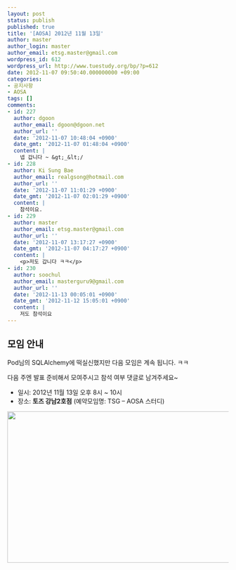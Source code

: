 ```yaml
---
layout: post
status: publish
published: true
title: '[AOSA] 2012년 11월 13일'
author: master
author_login: master
author_email: etsg.master@gmail.com
wordpress_id: 612
wordpress_url: http://www.tuestudy.org/bp/?p=612
date: 2012-11-07 09:50:40.000000000 +09:00
categories:
- 공지사항
- AOSA
tags: []
comments:
- id: 227
  author: dgoon
  author_email: dgoon@dgoon.net
  author_url: ''
  date: '2012-11-07 10:48:04 +0900'
  date_gmt: '2012-11-07 01:48:04 +0900'
  content: |
    넵 갑니다 ~ &gt;_&lt;/
- id: 228
  author: Ki Sung Bae
  author_email: realgsong@hotmail.com
  author_url: ''
  date: '2012-11-07 11:01:29 +0900'
  date_gmt: '2012-11-07 02:01:29 +0900'
  content: |
    참석이요.
- id: 229
  author: master
  author_email: etsg.master@gmail.com
  author_url: ''
  date: '2012-11-07 13:17:27 +0900'
  date_gmt: '2012-11-07 04:17:27 +0900'
  content: |
    <p>저도 갑니다 ㅋㅋ</p>
- id: 230
  author: soochul
  author_email: masterguru9@gmail.com
  author_url: ''
  date: '2012-11-13 00:05:01 +0900'
  date_gmt: '2012-11-12 15:05:01 +0900'
  content: |
    저도 참석이요
---
```

<h2>모임 안내</h2>

Pod님의 SQLAlchemy에 떡실신했지만 다음 모임은 계속 됩니다. ㅋㅋ



다음 주엔 발표 준비해서 모여주시고 참석 여부 댓글로 남겨주세요~



<ul>
<li>일시: 2012년 11월 13일 오후 8시 ~ 10시</li>
<li>장소: <strong>토즈 강남2호점</strong> (예약모임명: TSG – AOSA 스터디)</li>
</ul>

<a href="http://www.tuestudy.org/bp/wp-content/uploads/2012/01/TOZ_강남2호점-e1347890806258.jpg"><img src="http://www.tuestudy.org/bp/wp-content/uploads/2012/01/TOZ_강남2호점-e1347890806258.jpg" alt="" title="TOZ_강남2호점" width="704" height="345" class="alignnone size-full wp-image-47" /></a>


